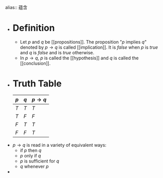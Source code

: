 alias:: 蕴含

- # Definition
	- Let $p$ and $q$ be [[propositions]]. The proposition "$p$
	  implies $q$" denoted by $p\rightarrow q$ is called [[implication]]. It is $false$
	  when $p$ is $true$ and $q$ is $false$ and is $true$ otherwise.
	- In $p\rightarrow q$, $p$ is called the [[hypothesis]] and $q$ is called the [[conclusion]].
- # Truth Table
  |$p$|$q$|$p\rightarrow q$|
  |--|--|--|
  |$T$|$T$|$T$|
  |$T$|$F$|$F$|
  |$F$|$T$|$T$|
  |$F$|$F$|$T$|
- $p\rightarrow q$ is read in a variety of equivalent ways:
	- if $p$ then $q$
	- $p$ only if $q$
	- $p$ is sufficient for $q$
	- $q$ whenever $p$
-